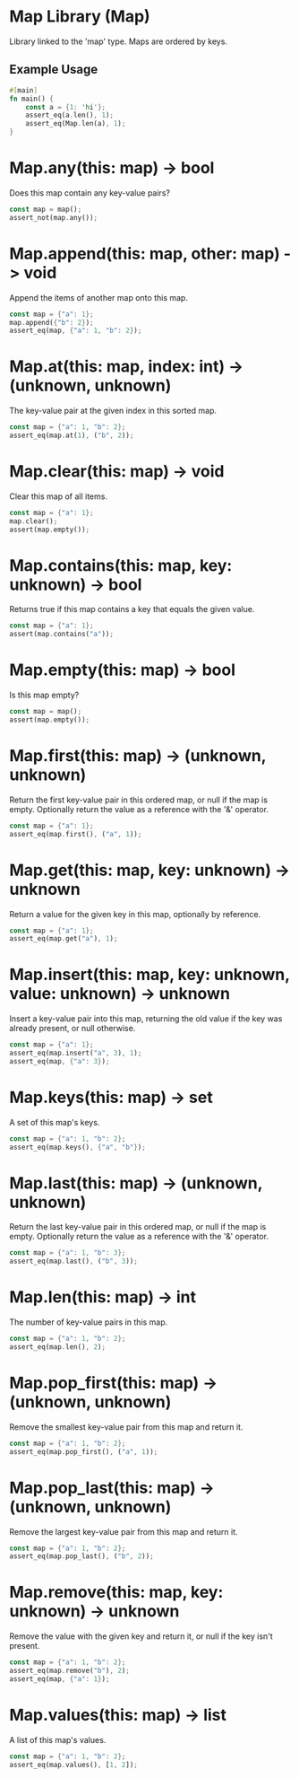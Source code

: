 # Map Library (Map)
Library linked to the 'map' type. Maps are ordered by keys.

## Example Usage
```rust
#[main]
fn main() {
    const a = {1: 'hi'};
    assert_eq(a.len(), 1);
    assert_eq(Map.len(a), 1);
}
```

# Map.any(this: map) -> bool
Does this map contain any key-value pairs?
```rust
const map = map();
assert_not(map.any());
```

# Map.append(this: map, other: map) -> void
Append the items of another map onto this map.
```rust
const map = {"a": 1};
map.append({"b": 2});
assert_eq(map, {"a": 1, "b": 2});
```

# Map.at(this: map, index: int) -> (unknown, unknown)
The key-value pair at the given index in this sorted map.
```rust
const map = {"a": 1, "b": 2};
assert_eq(map.at(1), ("b", 2));
```

# Map.clear(this: map) -> void
Clear this map of all items.
```rust
const map = {"a": 1};
map.clear();
assert(map.empty());
```

# Map.contains(this: map, key: unknown) -> bool
Returns true if this map contains a key that equals the given value.
```rust
const map = {"a": 1};
assert(map.contains("a"));
```

# Map.empty(this: map) -> bool
Is this map empty?
```rust
const map = map();
assert(map.empty());
```

# Map.first(this: map) -> (unknown, unknown)
Return the first key-value pair in this ordered map, or null if the map is empty. Optionally return the value as a reference with the '&' operator.
```rust
const map = {"a": 1};
assert_eq(map.first(), ("a", 1));
```

# Map.get(this: map, key: unknown) -> unknown
Return a value for the given key in this map, optionally by reference.
```rust
const map = {"a": 1};
assert_eq(map.get("a"), 1);
```

# Map.insert(this: map, key: unknown, value: unknown) -> unknown
Insert a key-value pair into this map, returning the old value if the key was already present, or null otherwise.
```rust
const map = {"a": 1};
assert_eq(map.insert("a", 3), 1);
assert_eq(map, {"a": 3});
```

# Map.keys(this: map) -> set
A set of this map's keys.
```rust
const map = {"a": 1, "b": 2};
assert_eq(map.keys(), {"a", "b"});
```

# Map.last(this: map) -> (unknown, unknown)
Return the last key-value pair in this ordered map, or null if the map is empty. Optionally return the value as a reference with the '&' operator.
```rust
const map = {"a": 1, "b": 3};
assert_eq(map.last(), ("b", 3));
```

# Map.len(this: map) -> int
The number of key-value pairs in this map.
```rust
const map = {"a": 1, "b": 2};
assert_eq(map.len(), 2);
```

# Map.pop_first(this: map) -> (unknown, unknown)
Remove the smallest key-value pair from this map and return it.
```rust
const map = {"a": 1, "b": 2};
assert_eq(map.pop_first(), ("a", 1));
```

# Map.pop_last(this: map) -> (unknown, unknown)
Remove the largest key-value pair from this map and return it.
```rust
const map = {"a": 1, "b": 2};
assert_eq(map.pop_last(), ("b", 2));
```

# Map.remove(this: map, key: unknown) -> unknown
Remove the value with the given key and return it, or null if the key isn't present.
```rust
const map = {"a": 1, "b": 2};
assert_eq(map.remove("b"), 2);
assert_eq(map, {"a": 1});
```

# Map.values(this: map) -> list
A list of this map's values.
```rust
const map = {"a": 1, "b": 2};
assert_eq(map.values(), [1, 2]);
```

